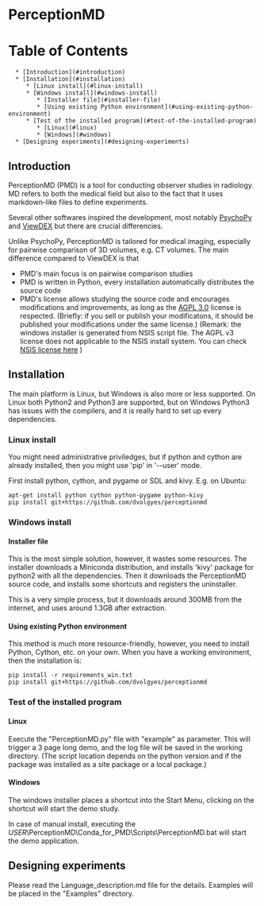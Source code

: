 # PerceptionMD

Table of Contents
=================

      * [Introduction](#introduction)
      * [Installation](#installation)
         * [Linux install](#linux-install)
         * [Windows install](#windows-install)
            * [Installer file](#installer-file)
            * [Using existing Python environment](#using-existing-python-environment)
         * [Test of the installed program](#test-of-the-installed-program)
            * [Linux](#linux)
            * [Windows](#windows)
      * [Designing experiments](#designing-experiments)


## Introduction

PerceptionMD (PMD) is a tool for conducting observer studies in radiology.
MD refers to both the medical field but also to the fact that
it uses markdown-like files to define experiments.

Several other softwares inspired the development, most notably [PsychoPy](http://www.psychopy.org/) and
[ViewDEX](http://www.gu.se/english/research/publication?publicationId=235509) but
there are crucial differencies.

Unlike PsychoPy, PerceptionMD is tailored for medical imaging, especially for
pairwise comparison of 3D volumes, e.g. CT volumes. The main difference compared
to ViewDEX is that
- PMD's main focus is on pairwise comparison studies
- PMD is written in Python, every installation automatically distributes the source code
- PMD's license allows studying the source code and encourages modifications and improvements,
  as long as the [AGPL 3.0](https://www.gnu.org/licenses/agpl-3.0.html) license is respected.
  (Briefly: if you sell or publish your modificatons, it should be published your modifications under the same license.)
  (Remark: the windows installer is generated from NSIS script file. The AGPL v3 license does not
   applicable to the NSIS install system. You can check [NSIS license here](http://nsis.sourceforge.net/License) )

## Installation

The main platform is Linux, but Windows is also more or less supported.
On Linux both Python2 and Python3 are supported, but on Windows Python3 has issues
with the compilers, and it is really hard to set up every dependencies.

### Linux install

You might need administrative priviledges, but if python and cython are already installed,
then you might use 'pip' in '--user' mode.

First install python, cython, and pygame or SDL and kivy.
E.g. on Ubuntu:
```
apt-get install python cython python-pygame python-kivy
pip install git+https://github.com/dvolgyes/perceptionmd
```

### Windows install

#### Installer file
This is the most simple solution, however, it wastes some resources.
The installer downloads a Miniconda distribution, and
installs 'kivy' package for python2 with all the dependencies.
Then it downloads the PerceptionMD source code, and installs some shortcuts
and registers the uninstaller.

This is a very simple process, but it downloads around 300MB from the internet,
and uses around 1.3GB after extraction.

#### Using existing Python environment

This method is much more resource-friendly, however,
you need to install Python, Cython, etc. on your own.
When you have a working environment, then the installation is:
```
pip install -r requirements_win.txt
pip install git+https://github.com/dvolgyes/perceptionmd
```

### Test of the installed program

#### Linux
Execute the "PerceptionMD.py" file with "example" as parameter. This will trigger a
3 page long demo, and the log file will be saved in the working directory.
(The script location depends on the python version and if the package was installed
as a site package or a local package.)

#### Windows
The windows installer places a shortcut into the Start Menu, clicking on the shortcut
will start the demo study.

In case of manual install, executing the $USER$\PerceptionMD\Conda_for_PMD\Scripts\PerceptionMD.bat
will start the demo application.

## Designing experiments

Please read the Language_description.md file for the details.
Examples will be placed in the "Examples" directory.

